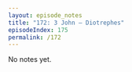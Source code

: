 ```yaml
---
layout: episode_notes
title: "172: 3 John — Diotrephes"
episodeIndex: 175
permalink: /172
---
```

No notes yet.
